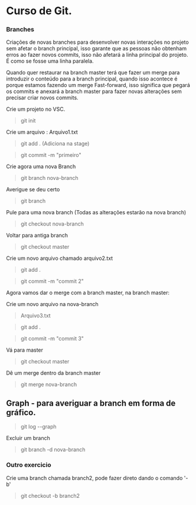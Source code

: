 
# Curso de Git. 

### Branches

Criações de novas branches para desenvolver novas interações no projeto sem afetar o branch principal, isso garante que as pessoas não obtenham erros ao fazer novos commits, isso não afetará a linha principal do projeto. É como se fosse uma linha paralela.

Quando quer restaurar na branch master terá que fazer um merge para introduzir o conteúdo para a branch principal, quando isso acontece é porque estamos fazendo um merge Fast-forward, isso significa que pegará os commits e anexará a branch master para fazer novas alterações sem precisar criar novos commits.

Crie um projeto no VSC.

> git init

Crie um arquivo : Arquivo1.txt

> git add . (Adiciona na stage)

> git commit -m "primeiro"

Crie agora uma nova Branch

>  git branch nova-branch

Averigue se deu certo

> git branch

Pule para uma nova branch (Todas as alterações estarão na nova branch)

> git checkout nova-branch

Voltar para antiga branch

> git checkout master

Crie um novo arquivo chamado arquivo2.txt

> git add .

> git commit -m "commit 2"  

Agora vamos dar o merge com a branch master, na branch master:

Crie um novo arquivo na nova-branch

> Arquivo3.txt

> git add .

> git commit -m "commit 3"  

Vá para master

> git checkout master

Dê um merge dentro da branch master

> git merge nova-branch


## Graph - para averiguar a branch em forma de gráfico.

> git log --graph

Excluir um branch

> git branch -d nova-branch

### Outro exercicio

Crie uma branch chamada branch2, pode fazer direto dando o comando '-b'

> git checkout -b branch2




























